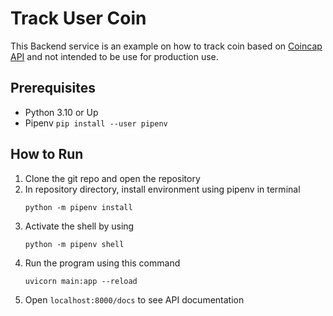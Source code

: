# Track User Coin

This Backend service is an example on how to track coin based on [Coincap API](https://docs.coincap.io) and not intended to be use for production use.

## Prerequisites

- Python 3.10 or Up
- Pipenv 
	`pip install --user pipenv`

## How to Run

 1. Clone the git repo and open the repository
 2. In repository directory, install environment using pipenv in terminal
	 ```
	 python -m pipenv install
	 ```
3. Activate the shell by using
	```
	python -m pipenv shell
	```  
4. Run the program using this command
	```
	uvicorn main:app --reload
	```
5. Open `localhost:8000/docs` to see API documentation 
